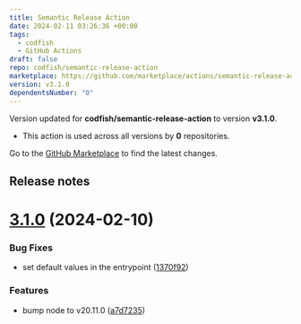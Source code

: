 ```yaml
---
title: Semantic Release Action
date: 2024-02-11 03:26:36 +00:00
tags:
  - codfish
  - GitHub Actions
draft: false
repo: codfish/semantic-release-action
marketplace: https://github.com/marketplace/actions/semantic-release-action
version: v3.1.0
dependentsNumber: "0"
---
```



Version updated for **codfish/semantic-release-action** to version **v3.1.0**.
- This action is used across all versions by **0** repositories.

Go to the [GitHub Marketplace](https://github.com/marketplace/actions/semantic-release-action) to find the latest changes.

## Release notes

# [3.1.0](https://github.com/codfish/semantic-release-action/compare/v3.0.0...v3.1.0) (2024-02-10)


### Bug Fixes

* set default values in the entrypoint ([1370f92](https://github.com/codfish/semantic-release-action/commit/1370f9298456f85341eba5a53c8f9821687f7e83))


### Features

* bump node to v20.11.0 ([a7d7235](https://github.com/codfish/semantic-release-action/commit/a7d72350f4dcea7d02ee073a8ff6265225483003))




